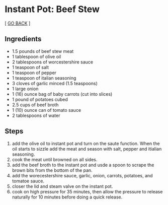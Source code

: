 # Instant Pot: Beef Stew

[ [GO BACK](./) ]

## Ingredients

- 1.5 pounds of beef stew meat
- 1 tablespoon of olive oil
- 2 tablespoons of worcestershire sauce
- 1 teaspoon of salt
- 1 teaspoon of pepper
- 1 teaspoon of italian seasoning
- 3 cloves of garlic minced (1.5 teaspoons)
- 1 large onion
- 1 (16) ounce bag of baby carrots (cut into slices)
- 1 pound of potatoes cubed
- 2.5 cups of beef broth
- 1 (10) ounce can of tomato sauce
- 2 tablespoons of water

## Steps

1. add the olive oil to instant pot and turn on the saute function. When the oil starts to sizzle add the meat and season with salt, pepper and itialian seasoning.
2. cook the meat until browned on all sides.
3. add the beef broth to the instant pot and usde a spoon to scrape the brown bits from the bottom of the pan.
4. add the worecestershire sauce, garlic, onion, carrots, potatoes, and tomatoe sauce.
5. closer the lid and steam valve on the instant pot.
6. cook on high pressure for 35 minutes, then allow the pressure to release naturally for 10 minutes before doing a quick release.

